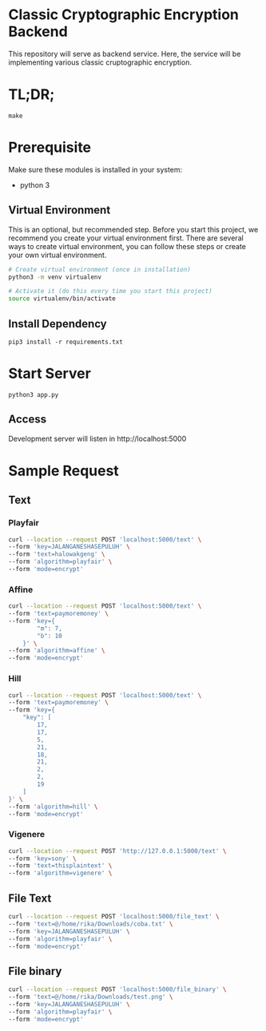 # Classic Cryptographic Encryption Backend
This repository will serve as backend service. Here, the service will be implementing various classic cruptographic encryption.

# TL;DR;
```
make
```

# Prerequisite
Make sure these modules is installed in your system:
* python 3

## Virtual Environment 
This is an optional, but recommended step.
Before you start this project, we recommend you create your virtual environment first.
There are several ways to create virtual environment, you can follow these steps or create your own virtual environment.
```bash
# Create virtual environment (once in installation)
python3 -m venv virtualenv

# Activate it (do this every time you start this project)
source virtualenv/bin/activate
```

## Install Dependency
```
pip3 install -r requirements.txt
```

# Start Server
```
python3 app.py
```
## Access
Development server will listen in http://localhost:5000

# Sample Request

## Text

### Playfair

```bash
curl --location --request POST 'localhost:5000/text' \
--form 'key=JALANGANESHASEPULUH' \
--form 'text=halowakgeng' \
--form 'algorithm=playfair' \
--form 'mode=encrypt'
```

### Affine
```bash
curl --location --request POST 'localhost:5000/text' \
--form 'text=paymoremoney' \
--form 'key={
        "m": 7,
        "b": 10
    }' \
--form 'algorithm=affine' \
--form 'mode=encrypt'
```

### Hill
```bash
curl --location --request POST 'localhost:5000/text' \
--form 'text=paymoremoney' \
--form 'key={
    "key": [
        17,
        17,
        5,
        21,
        18,
        21,
        2,
        2,
        19
    ]
}' \
--form 'algorithm=hill' \
--form 'mode=encrypt'
```
### Vigenere

```bash
curl --location --request POST 'http://127.0.0.1:5000/text' \
--form 'key=sony' \
--form 'text=thisplaintext' \
--form 'algorithm=vigenere' \
```


## File Text
```bash
curl --location --request POST 'localhost:5000/file_text' \
--form 'text=@/home/rika/Downloads/coba.txt' \
--form 'key=JALANGANESHASEPULUH' \
--form 'algorithm=playfair' \
--form 'mode=encrypt'
```

## File binary
```bash
curl --location --request POST 'localhost:5000/file_binary' \
--form 'text=@/home/rika/Downloads/test.png' \
--form 'key=JALANGANESHASEPULUH' \
--form 'algorithm=playfair' \
--form 'mode=encrypt'
```
